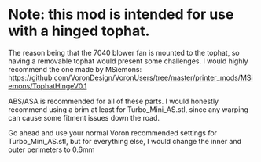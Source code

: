 # Note: this mod is intended for use with a hinged tophat.
The reason being that the 7040 blower fan is mounted to the tophat, so having a removable tophat would present some challenges. I would highly recommend the one made by MSiemons: https://github.com/VoronDesign/VoronUsers/tree/master/printer_mods/MSiemons/TophatHingeV0.1

ABS/ASA is recommended for all of these parts. I would honestly recommend using a brim at least for Turbo_Mini_AS.stl, since any warping can cause some fitment issues down the road.

Go ahead and use your normal Voron recommended settings for Turbo_Mini_AS.stl, but for everything else, I would change the inner and outer perimeters to 0.6mm

